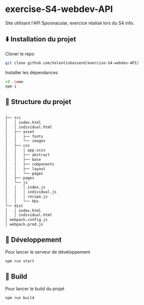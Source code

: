 # exercise-S4-webdev-API

Site utilisant l'API Spoonacular, exercice réalisé lors du S4 info.

## ⬇️ Installation du projet

Cloner le repo

```bash
git clone github.com/ValentinGassend/exercise-S4-webdev-API/
```

Installer les dépendances

```bash
cd .\www
npm i
```

## 🌳 Structure du projet

```bash
.
├── src
│   │ index.html
│   │ individual.html
│   ├── asset
│   │   ├── fonts
│   │   └── images
│   ├── css
│   │   │ app.scss
│   │   ├── abstract
│   │   ├── base
│   │   ├── components
│   │   ├── layout
│   │   └── pages
│   ├── pages
│   └── js
│   │   │ index.js
│   │   │ individual.js
│   │   │ recipe.js
│   │   └── hbs
└── dist
│   │ index.html
│   │ individual.html
│ webpack.config.js
│ webpack.prod.js
```

## 🏃 Développement

Pour lancer le serveur de développement

```bash
npm run start
```

## 🚧 Build

Pour lancer le build du projet

```bash
npm run build
```
